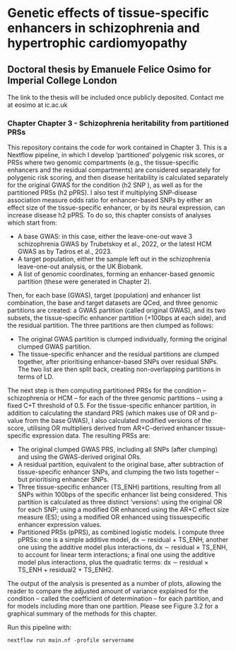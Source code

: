 # Genetic effects of tissue-specific enhancers in schizophrenia and hypertrophic cardiomyopathy
## Doctoral thesis by Emanuele Felice Osimo for Imperial College London
The link to the thesis will be included once publicly deposited.
Contact me at eosimo at ic.ac.uk

### Chapter Chapter 3 - Schizophrenia heritability from partitioned PRSs

This repository contains the code for work contained in Chapter 3. This is a Nextflow pipeline, in which I develop ‘partitioned’ polygenic risk scores, or PRSs where two
genomic compartments (e.g., the tissue-specific enhancers and the residual compartments) are
considered separately for polygenic risk scoring, and then disease heritability is calculated
separately for the original GWAS for the condition (h2
SNP ), as well as for the partitioned
PRSs (h2
pPRS). I also test if multiplying SNP-disease association measure odds ratio for
enhancer-based SNPs by either an effect size of the tissue-specific enhancer, or by its neural
expression, can increase disease h2
pPRS. To do so, this chapter consists of analyses which start from:

- A base GWAS: in this case, either the leave-one-out wave 3 schizophrenia GWAS by
Trubetskoy et al., 2022, or the latest HCM GWAS as by Tadros et al., 2023.
- A target population, either the sample left out in the schizophrenia leave-one-out analysis,
or the UK Biobank.
- A list of genomic coordinates, forming an enhancer-based genomic partition (these
were generated in Chapter 2).

Then, for each base (GWAS), target (population) and enhancer list combination,
the base and target datasets are QCed, and three genomic partitions are created: a 
GWAS partition (called original GWAS), and its two subsets, the tissue-specific enhancer partition
(+100bps at each side), and the residual partition. The three partitions are then clumped
as follows:

- The original GWAS partition is clumped individually, forming the original clumped
GWAS partition.
- The tissue-specific enhancer and the residual partitions are clumped together, after prioritising
enhancer-based SNPs over residual SNPs. The two list are then split back,
creating non-overlapping partitions in terms of LD.

The next step is then computing partitioned PRSs for the condition – schizophrenia
or HCM – for each of the three genomic partitions – using a fixed C+T threshold of 0.5.
For the tissue-specific enhancer partition, in addition to calculating the standard PRS (which
makes use of OR and p-value from the base GWAS), I also calculated modified versions
of the score, utilising OR multipliers derived from AR+C-derived enhancer tissue-specific
expression data. The resulting PRSs are:

- The original clumped GWAS PRS, including all SNPs (after clumping) and using the
GWAS-derived original ORs.
- A residual partition, equivalent to the original base, after subtraction of tissue-specific
enhancer SNPs, and clumping the two lists together – but prioritising enhancer SNPs.
- Three tissue-specific enhancer (TS_ENH) partitions, resulting from all SNPs within 100bps
of the specific enhancer list being considered. This partition is calculated as three distinct
‘versions’: using the original OR for each SNP; using a modified OR enhanced
using the AR+C effect size measure (ES); using a modified OR enhanced using tissuespecific
enhancer expression values.
- Partitioned PRSs (pPRS), as combined logistic models. I compute three pPRSs: one is
a simple additive model, dx ∼ residual + TS_ENH; another one using the additive
model plus interactions, dx ∼ residual × TS_ENH, to account for linear term interactions;
a final one using the additive model plus interactions, plus the quadratic terms:
dx ∼ residual × TS_ENH + residual2 + TS_ENH2.


The output of the analysis is presented as a number of plots, allowing the reader to
compare the adjusted amount of variance explained for the condition – called the coefficient
of determination – for each partition, and for models including more than one partition.
Please see Figure 3.2 for a graphical summary of the methods for this chapter.

Run this pipeline with:

```
nextflow run main.nf -profile servername
```
